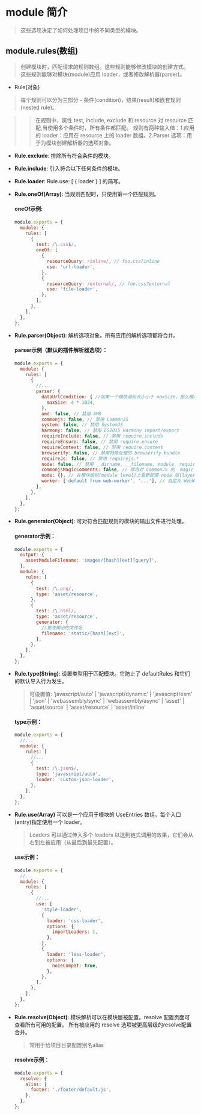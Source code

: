 # module 简介

> 这些选项决定了如何处理项目中的不同类型的模块。

## module.rules(数组)

> 创建模块时，匹配请求的规则数组。这些规则能够修改模块的创建方式。 这些规则能够对模块(module)应用 loader，或者修改解析器(parser)。

  - Rule(对象)
   > 每个规则可以分为三部分 - 条件(condition)，结果(result)和嵌套规则(nested rule)。

   >>在规则中，属性 test, include, exclude 和 resource 对 resource 匹配,当使用多个条件时，所有条件都匹配。
   >>规则有两种输入值：1.应用的 loader：应用在 resource 上的 loader 数组。2.Parser 选项：用于为模块创建解析器的选项对象。

   - **Rule.exclude**: 排除所有符合条件的模块。

   - **Rule.include**: 引入符合以下任何条件的模块。

   - **Rule.loader**: Rule.use: [ { loader } ] 的简写。

   - **Rule.oneOf(Array)**: 当规则匹配时，只使用第一个匹配规则。

      #### oneOf示例:
      ```js
      module.exports = {   
        module: {
          rules: [
            {
              test: /\.css$/,
              oneOf: [
                {
                  resourceQuery: /inline/, // foo.css?inline
                  use: 'url-loader',
                },
                {
                  resourceQuery: /external/, // foo.css?external
                  use: 'file-loader',
                },
              ],
            },
          ],
        },
      };
      ```
   - **Rule.parser(Object)**: 解析选项对象。所有应用的解析选项都将合并。

      #### parser示例（默认的插件解析器选项）：
      ```js
      module.exports = {
        module: {
          rules: [
            {
              //...
              parser: {               
                dataUrlCondition: { //如果一个模块源码大小小于 maxSize，那么模块会被作为一个 Base64 编码的字符串注入到包中， 否则模块文件会被生成到输出的目标目录中。
                  maxSize: 4 * 1024,
                },
                amd: false, // 禁用 AMD
                commonjs: false, // 禁用 CommonJS
                system: false, // 禁用 SystemJS
                harmony: false, // 禁用 ES2015 Harmony import/export
                requireInclude: false, // 禁用 require.include
                requireEnsure: false, // 禁用 require.ensure
                requireContext: false, // 禁用 require.context
                browserify: false, // 禁用特殊处理的 browserify bundle
                requireJs: false, // 禁用 requirejs.*
                node: false, // 禁用 __dirname, __filename, module, require.extensions, require.main, 等。
                commonjsMagicComments: false, // 禁用对 CommonJS 的  magic comments 支持
                node: {}, // 在模块级别(module level)上重新配置 node 层(layer)
                worker: ['default from web-worker', '...'], // 自定义 WebWorker 对 JavaScript 的处理，其中 "..." 为默认值。
              },
            },
          ],
        },
      };
      ```
   - **Rule.generator(Object)**: 可对符合匹配规则的模块的输出文件进行处理。

      #### generator示例：
      ```js
      module.exports = {
        output: {
          assetModuleFilename: 'images/[hash][ext][query]',
        },
        module: {
          rules: [
            {
              test: /\.png/,
              type: 'asset/resource',
            },
            {
              test: /\.html/,
              type: 'asset/resource',
              generator: {
                //更改输出的文件名
                filename: 'static/[hash][ext]',
              },
            },
          ],
        },
      };
      ```
   - **Rule.type(String)**: 设置类型用于匹配模块。它防止了 defaultRules 和它们的默认导入行为发生。

      > 可设置值: 'javascript/auto' | 'javascript/dynamic' | 'javascript/esm' | 'json' | 'webassembly/sync' | 'webassembly/async' | 'asset' | 'asset/source' | 'asset/resource' | 'asset/inline' 
    
      #### type示例：
      ```js
      module.exports = {
        //...
        module: {
          rules: [
            //...
            {
              test: /\.json$/,
              type: 'javascript/auto',
              loader: 'custom-json-loader',
            },
          ],
        },
      };
      ```
   - **Rule.use(Array)** 可以是一个应用于模块的 UseEntries 数组。每个入口(entry)指定使用一个 loader。

      > Loaders 可以通过传入多个 loaders 以达到链式调用的效果，它们会从右到左被应用（从最后到最先配置）。
    
      #### use示例：
        ```js
        module.exports = {
          //...
          module: {
            rules: [
              {
                //...
                use: [
                  'style-loader',
                  {
                    loader: 'css-loader',
                    options: {
                      importLoaders: 1,
                    },
                  },
                  {
                    loader: 'less-loader',
                    options: {
                      noIeCompat: true,
                    },
                  },
                ],
              },
            ],
          },
        };
      
        ```
   - **Rule.resolve(Object)**: 模块解析可以在模块层被配置。resolve 配置页面可查看所有可用的配置。 所有被应用的 resolve 选项被更高层级的resolve配置合并。

      > 常用于给项目目录配置别名alias

      #### resolve示例：
      ```js
      module.exports = {
        resolve: {
          alias: {
            footer: './footer/default.js',
          },
        },
      };
      ```

